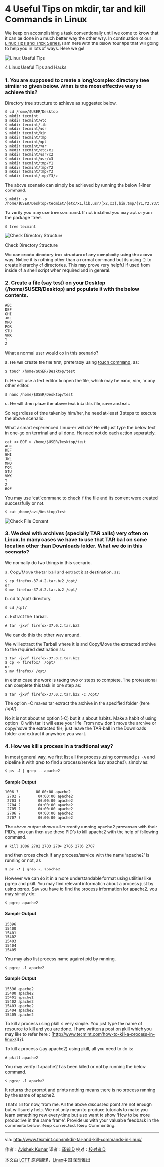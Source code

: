 4 Useful Tips on mkdir, tar and kill Commands in Linux
================================================================================
We keep on accomplishing a task conventionally until we come to know that it can be done in a much better way the other way. In continuation of our [Linux Tips and Trick Series][1], I am here with the below four tips that will going to help you in lots of ways. Here we go!

![Linux Useful Tips](http://www.tecmint.com/wp-content/uploads/2015/06/Linux-Useful-Tips.jpg)

4 Linux Useful Tips and Hacks

### 1. You are supposed to create a long/complex directory tree similar to given below. What is the most effective way to achieve this? ###

Directory tree structure to achieve as suggested below.

    $ cd /home/$USER/Desktop
    $ mkdir tecmint
    $ mkdir tecmint/etc
    $ mkdir tecmint/lib
    $ mkdir tecmint/usr
    $ mkdir tecmint/bin
    $ mkdir tecmint/tmp
    $ mkdir tecmint/opt
    $ mkdir tecmint/var
    $ mkdir tecmint/etc/x1
    $ mkdir tecmint/usr/x2
    $ mkdir tecmint/usr/x3
    $ mkdir tecmint/tmp/Y1
    $ mkdir tecmint/tmp/Y2
    $ mkdir tecmint/tmp/Y3
    $ mkdir tecmint/tmp/Y3/z

The above scenario can simply be achieved by running the below 1-liner command.

    $ mkdir -p /home/$USER/Desktop/tecmint/{etc/x1,lib,usr/{x2,x3},bin,tmp/{Y1,Y2,Y3/z},opt,var}

To verify you may use tree command. If not installed you may apt or yum the package ‘tree‘.

    $ tree tecmint

![Check Directory Structure](http://www.tecmint.com/wp-content/uploads/2015/06/Check-Directory-Structure.png)

Check Directory Structure

We can create directory tree structure of any complexity using the above way. Notice it is nothing other than a normal command but its using `{}` to create hierarchy of directories. This may prove very helpful if used from inside of a shell script when required and in general.

### 2. Create a file (say test) on your Desktop (/home/$USER/Desktop) and populate it with the below contents. ###

    ABC
    DEF
    GHI
    JKL
    MNO
    PQR
    STU
    VWX
    Y
    Z

What a normal user would do in this scenario?

a. He will create the file first, preferably using [touch command][2], as:

    $ touch /home/$USER/Desktop/test

b. He will use a text editor to open the file, which may be nano, vim, or any other editor.

    $ nano /home/$USER/Desktop/test

c. He will then place the above text into this file, save and exit.

So regardless of time taken by him/her, he need at-least 3 steps to execute the above scenario.

What a smart experienced Linux-er will do? He will just type the below text in one-go on terminal and all done. He need not do each action separately.

    cat << EOF > /home/$USER/Desktop/test
    ABC
    DEF
    GHI
    JKL
    MNO
    PQR
    STU
    VWX
    Y
    Z
    EOF

You may use ‘cat‘ command to check if the file and its content were created successfully or not.

    $ cat /home/avi/Desktop/test

![Check File Content](http://www.tecmint.com/wp-content/uploads/2015/06/Check-File-Content.gif)

### 3. We deal with archives (specially TAR balls) very often on Linux. In many cases we have to use that TAR ball on some location other than Downloads folder. What we do in this scenario? ###

We normally do two things in this scenario.

a. Copy/Move the tar ball and extract it at destination, as:

    $ cp firefox-37.0.2.tar.bz2 /opt/
    or
    $ mv firefox-37.0.2.tar.bz2 /opt/

b. cd to /opt/ directory.

    $ cd /opt/

c. Extract the Tarball.

    # tar -jxvf firefox-37.0.2.tar.bz2 

We can do this the other way around.

We will extract the Tarball where it is and Copy/Move the extracted archive to the required destination as:

    $ tar -jxvf firefox-37.0.2.tar.bz2 
    $ cp -R firefox/  /opt/
    or
    $ mv firefox/ /opt/

In either case the work is taking two or steps to complete. The professional can complete this task in one step as:

    $ tar -jxvf firefox-37.0.2.tar.bz2 -C /opt/

The option -C makes tar extract the archive in the specified folder (here /opt/).

No it is not about an option (-C) but it is about habits. Make a habit of using option -C with tar. It will ease your life. From now don’t move the archive or copy/move the extracted file, just leave the TAR-ball in the Downloads folder and extract it anywhere you want.

### 4. How we kill a process in a traditional way? ###

In most general way, we first list all the process using command `ps -A` and pipeline it with grep to find a process/service (say apache2), simply as:

    $ ps -A | grep -i apache2

#### Sample Output ####

    1006 ?        00:00:00 apache2
     2702 ?        00:00:00 apache2
     2703 ?        00:00:00 apache2
     2704 ?        00:00:00 apache2
     2705 ?        00:00:00 apache2
     2706 ?        00:00:00 apache2
     2707 ?        00:00:00 apache2

The above output shows all currently running apache2 processes with their PID’s, you can then use these PID’s to kill apache2 with the help of following command.

    # kill 1006 2702 2703 2704 2705 2706 2707

and then cross check if any process/service with the name ‘apache2‘ is running or not, as:

    $ ps -A | grep -i apache2

However we can do it in a more understandable format using utilities like pgrep and pkill. You may find relevant information about a process just by using pgrep. Say you have to find the process information for apache2, you may simply do:

    $ pgrep apache2

#### Sample Output ####

    15396
    15400
    15401
    15402
    15403
    15404
    15405

You may also list process name against pid by running.

    $ pgrep -l apache2

#### Sample Output ####

    15396 apache2
    15400 apache2
    15401 apache2
    15402 apache2
    15403 apache2
    15404 apache2
    15405 apache2

To kill a process using pkill is very simple. You just type the name of resource to kill and you are done. I have written a post on pkill which you may like to refer here : [http://www.tecmint.com/how-to-kill-a-process-in-linux/][3].

To kill a process (say apache2) using pkill, all you need to do is:

    # pkill apache2

You may verify if apache2 has been killed or not by running the below command.

    $ pgrep -l apache2

It returns the prompt and prints nothing means there is no process running by the name of apache2.

That’s all for now, from me. All the above discussed point are not enough but will surely help. We not only mean to produce tutorials to make you learn something new every-time but also want to show ‘How to be more productive in the same frame‘. Provide us with your valuable feedback in the comments below. Keep connected. Keep Commenting.

--------------------------------------------------------------------------------

via: http://www.tecmint.com/mkdir-tar-and-kill-commands-in-linux/

作者：[Avishek Kumar][a]
译者：[译者ID](https://github.com/译者ID)
校对：[校对者ID](https://github.com/校对者ID)

本文由 [LCTT](https://github.com/LCTT/TranslateProject) 原创翻译，[Linux中国](https://linux.cn/) 荣誉推出

[a]:http://www.tecmint.com/author/avishek/
[1]:http://www.tecmint.com/tag/linux-tricks/
[2]:http://www.tecmint.com/8-pratical-examples-of-linux-touch-command/
[3]:http://www.tecmint.com/how-to-kill-a-process-in-linux/